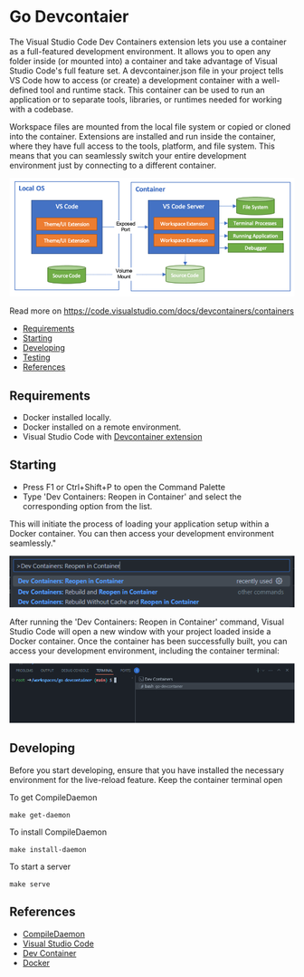 # Go Devcontaier

The Visual Studio Code Dev Containers extension lets you use a container as a full-featured development environment. It allows you to open any folder inside (or mounted into) a container and take advantage of Visual Studio Code's full feature set. A devcontainer.json file in your project tells VS Code how to access (or create) a development container with a well-defined tool and runtime stack. This container can be used to run an application or to separate tools, libraries, or runtimes needed for working with a codebase.

Workspace files are mounted from the local file system or copied or cloned into the container. Extensions are installed and run inside the container, where they have full access to the tools, platform, and file system. This means that you can seamlessly switch your entire development environment just by connecting to a different container.

![img](./docs/architecture-containers.png)

Read more on https://code.visualstudio.com/docs/devcontainers/containers

- [Requirements](#requirements)
- [Starting](#starting)
- [Developing](#developing)
- [Testing](#testing)
- [References](#references)

## Requirements

- Docker installed locally.
- Docker installed on a remote environment.
- Visual Studio Code with [Devcontainer extension](https://marketplace.visualstudio.com/items?itemName=ms-vscode-remote.remote-containers)

## Starting

- Press F1 or Ctrl+Shift+P to open the Command Palette
- Type 'Dev Containers: Reopen in Container' and select the corresponding option from the list.

This will initiate the process of loading your application setup within a Docker container. You can then access your development environment seamlessly."

![img](./docs/command-palette.png)

After running the 'Dev Containers: Reopen in Container' command, Visual Studio Code will open a new window with your project loaded inside a Docker container. Once the container has been successfully built, you can access your development environment, including the container terminal:

![img](./docs/bash-terminal.png)

## Developing

Before you start developing, ensure that you have installed the necessary environment for the live-reload feature. Keep the container terminal open

To get CompileDaemon

```
make get-daemon
```

To install CompileDaemon

```
make install-daemon
```

To start a server

```
make serve
```

## References

- [CompileDaemon](https://github.com/githubnemo/CompileDaemon)
- [Visual Studio Code](https://code.visualstudio.com/docs)
- [Dev Container](https://code.visualstudio.com/docs/devcontainers/containers)
- [Docker](https://docs.docker.com/)
